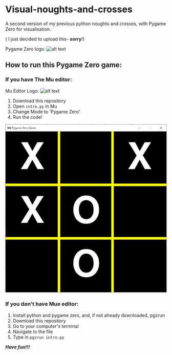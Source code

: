 # Visual-noughts-and-crosses
A second version of my previous python noughts and crosses, with Pygame Zero for visualisation.

( I just decided to upload this- ***sorry***!)

Pygame Zero logo:
![alt text](https://pygame-zero.readthedocs.io/en/stable/_static/logo.svg)




## How to run this Pygame Zero game:
### If you have The Mu editor:
Mu Editor Logo:
![alt text](https://avatars2.githubusercontent.com/u/17850097?s=400&v=4)

1. Download this repository
2. Open `intro.py` in Mu
3. Change Mode to 'Pygame Zero'
4. Run the code!

![alt text](Pygame%20window.PNG)



### If you don't have Mue editor:

1. Install python and pygame zero, and, if not already downloaded, pgzrun
2. Download this repository
3. Go to your computer's terminal
4. Navigate to the file
5. Type in `pgzrun intro.py`





***Have fun!!!***
